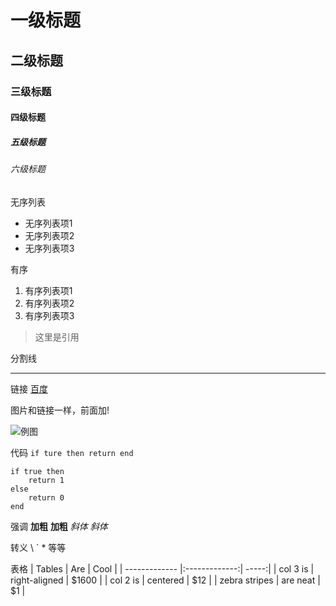 # 一级标题
## 二级标题
### 三级标题
#### 四级标题
##### 五级标题
###### 六级标题

无序列表
* 无序列表项1
* 无序列表项2
* 无序列表项3

有序
1. 有序列表项1
2. 有序列表项2
3. 有序列表项3

> 这里是引用

分割线
________

链接
[百度](http://www.baidu.com)


图片和链接一样，前面加!

![例图](./example.png)

代码
`if ture then return end`

```
if true then
    return 1
else
    return 0
end
```

强调
**加粗**
__加粗__
*斜体*
_斜体_

转义
\\
\`
\*
等等

表格
| Tables        | Are           | Cool  |
| ------------- |:-------------:| -----:|
| col 3 is      | right-aligned | $1600 |
| col 2 is      | centered      | $12   |
| zebra stripes | are neat      | $1    |
